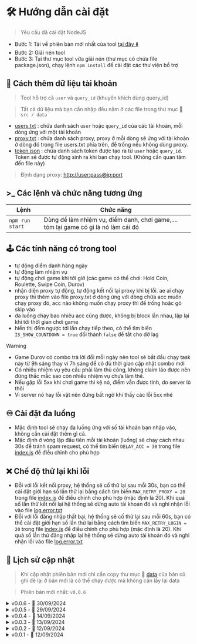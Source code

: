 # 🛠️ Hướng dẫn cài đặt

> Yêu cầu đã cài đặt NodeJS

- Bước 1: Tải về phiên bản mới nhất của tool [tại đây ⬇️](https://github.com/DoCaoLong/Tools-Major/archive/refs/heads/master.zip)
- Bước 2: Giải nén tool
- Bước 3: Tại thư mục tool vừa giải nén (thư mục có chứa file package.json), chạy lệnh `npm install` để cài đặt các thư viện bổ trợ

## 💾 Cách thêm dữ liệu tài khoản

> Tool hỗ trợ cả `user` và `query_id` (khuyến khích dùng query_id)

> Tất cả dữ liệu mà bạn cần nhập đều nằm ở các file trong thư mục 📁 `src / data`

- [users.txt](src/data/users.txt) : chứa danh sách `user` hoặc `query_id` của các tài khoản, mỗi dòng ứng với một tài khoản
- [proxy.txt](src/data/proxy.txt) : chứa danh sách proxy, proxy ở mỗi dòng sẽ ứng với tài khoản ở dòng đó trong file users.txt phía trên, để trống nếu không dùng proxy.
- [token.json](src/data/token.json) : chứa danh sách token được tạo ra từ `user` hoặc `query_id`. Token sẽ được tự động sinh ra khi bạn chạy tool. (Không cần quan tâm đến file này)

> Định dạng proxy: <http://user:pass@ip:port>

## >\_ Các lệnh và chức năng tương ứng

| Lệnh            | Chức năng                                                                           |
| --------------- | ----------------------------------------------------------------------------------- |
| `npm run start` | Dùng để làm nhiệm vụ, điểm danh, chơi game,.... tóm lại game có gì là nó làm cái đó |

## 🕹️ Các tính năng có trong tool

- tự động điểm danh hàng ngày
- tự động làm nhiệm vụ
- tự động chơi game khi tới giờ (các game có thể chơi: Hold Coin, Roulette, Swipe Coin, Durov)
- nhận diện proxy tự động, tự động kết nối lại proxy khi bị lỗi. ae ai chạy proxy thì thêm vào file proxy.txt ở dòng ứng với dòng chứa acc muốn chạy proxy đó, acc nào không muốn chạy proxy thì để trống hoặc gõ skip vào
- đa luồng chạy bao nhiêu acc cũng được, không bị block lẫn nhau, lặp lại khi tới thời gian chơi game
- hiển thị đếm ngược tới lần chạy tiếp theo, có thể tìm biến `IS_SHOW_COUNTDOWN = true` đổi thành `false` để tắt cho đỡ lag

> [!WARNING]
>
> - Game Durov có combo trả lời đổi mỗi ngày nên tool sẽ bắt đầu chạy task này từ 9h sáng thay vì 7h sáng để có đủ thời gian cập nhật combo mới
> - Có nhiều nhiệm vụ yêu cầu phải làm thủ công, không claim láo được nên đừng thắc mắc sao còn nhiều nhiệm vụ chưa làm thế.
> - Nếu gặp lỗi 5xx khi chơi game thì kệ nó, điểm vẫn được tính, do server lỏ thôi
> - Vì server nó hay lỗi vặt nên đừng bất ngờ khi thấy các lỗi 5xx nhé

## ♾ Cài đặt đa luồng

- Mặc định tool sẽ chạy đa luồng ứng với số tài khoản bạn nhập vào, không cần cài đặt thêm gì cả.
- Mặc định ở vòng lặp đầu tiên mỗi tài khoản (luồng) sẽ chạy cách nhau 30s để tránh spam request, có thể tìm biến `DELAY_ACC = 30` trong file [index.js](src/run/index.js) để điều chỉnh cho phù hợp

## ❌ Chế độ thử lại khi lỗi

- Đỗi với lỗi kết nối proxy, hệ thống sẽ cố thử lại sau mỗi 30s, bạn có thể cài đặt giới hạn số lần thử lại bằng cách tìm biến `MAX_RETRY_PROXY = 20` trong file [index.js](src/run/index.js) để điều chỉnh cho phù hợp (mặc định là 20). Khi quá số lần thử kết nối lại hệ thống sẽ dừng auto tài khoản đó và nghi nhận lỗi vào file [log.error.txt](src/data/log.error.txt)
- Đỗi với lỗi đăng nhập thất bại, hệ thống sẽ cố thử lại sau mỗi 60s, bạn có thể cài đặt giới hạn số lần thử lại bằng cách tìm biến `MAX_RETRY_LOGIN = 20` trong file [index.js](src/run/index.js) để điều chỉnh cho phù hợp (mặc định là 20). Khi quá số lần thử đăng nhập lại hệ thống sẽ dừng auto tài khoản đó và nghi nhận lỗi vào file [log.error.txt](src/data/log.error.txt)

## 🔄 Lịch sử cập nhật

> Khi cập nhật phiên bản mới chỉ cần copy thư mục 📁 [data](src/data) của bản cũ ghi đè lại ở bản mới là có thể chạy được mà không cần lấy lại data

> Phiên bản mới nhất: `v0.0.6`

<details>
<summary>v0.0.6 - 📅 30/09/2024</summary>
  
- Thêm thử đăng nhập lại khi lỗi
- Thêm delay 1s cho mỗi request, bạn sẽ thấy tool chạy chậm hơn nhưng nó đảm bảo tool ổn định hơn

</details>
<details>
<summary>v0.0.5 - 📅 29/09/2024</summary>
  
- Fix lỗi đăng nhập

</details>
<details>
<summary>v0.0.4 - 📅 14/09/2024</summary>
  
- Thêm làm task xem video youtube nhập code
- Thêm thông báo từ hệ thống và kiểm tra version

</details>
<details>
<summary>v0.0.3 - 📅 13/09/2024</summary>
  
- Sửa lỗi spam request server github

</details>
<details>
<summary>v0.0.2 - 📅 12/09/2024</summary>
  
- Thêm tự động lấy dữ liệu từ server mỗi 20-40 phút mà không cần chạy lại tool

</details>
<details>
<summary>v0.0.1 - 📅 12/09/2024</summary>
  
- Chia sẽ tool đến cộng đồng

</details>

